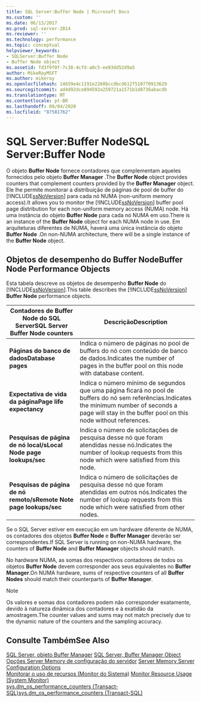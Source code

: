 ```yaml
---
title: SQL Server:Buffer Node | Microsoft Docs
ms.custom: ''
ms.date: 06/13/2017
ms.prod: sql-server-2014
ms.reviewer: ''
ms.technology: performance
ms.topic: conceptual
helpviewer_keywords:
- SQLServer:Buffer Node
- Buffer Node object
ms.assetid: fd3f9f0f-7c38-4cfd-a0c5-ee93dd52d9a5
author: MikeRayMSFT
ms.author: mikeray
ms.openlocfilehash: 14659e4c1191e2260bccdbcd612f510770913629
ms.sourcegitcommit: ad4d92dce894592a259721a1571b1d8736abacdb
ms.translationtype: MT
ms.contentlocale: pt-BR
ms.lasthandoff: 08/04/2020
ms.locfileid: "87581762"
---
```

# <a name="sql-serverbuffer-node"></a><span data-ttu-id="a94e1-102">SQL Server:Buffer Node</span><span class="sxs-lookup"><span data-stu-id="a94e1-102">SQL Server:Buffer Node</span></span>
  <span data-ttu-id="a94e1-103">O objeto **Buffer Node** fornece contadores que complementam aqueles fornecidos pelo objeto **Buffer Manager** .</span><span class="sxs-lookup"><span data-stu-id="a94e1-103">The **Buffer Node** object provides counters that complement counters provided by the **Buffer Manager** object.</span></span> <span data-ttu-id="a94e1-104">Ele lhe permite monitorar a distribuição de páginas de pool de buffer do [!INCLUDE[ssNoVersion](../../includes/ssnoversion-md.md)] para cada nó NUMA (non-uniform memory access).</span><span class="sxs-lookup"><span data-stu-id="a94e1-104">It allows you to monitor the [!INCLUDE[ssNoVersion](../../includes/ssnoversion-md.md)] buffer pool page distribution for each non-uniform memory access (NUMA) node.</span></span> <span data-ttu-id="a94e1-105">Há uma instância do objeto **Buffer Node** para cada nó NUMA em uso.</span><span class="sxs-lookup"><span data-stu-id="a94e1-105">There is an instance of the **Buffer Node** object for each NUMA node in use.</span></span> <span data-ttu-id="a94e1-106">Em arquiteturas diferentes de NUMA, haverá uma única instância do objeto **Buffer Node** .</span><span class="sxs-lookup"><span data-stu-id="a94e1-106">On non-NUMA architecture, there will be a single instance of the **Buffer Node** object.</span></span>  
  
## <a name="buffer-node-performance-objects"></a><span data-ttu-id="a94e1-107">Objetos de desempenho do Buffer Node</span><span class="sxs-lookup"><span data-stu-id="a94e1-107">Buffer Node Performance Objects</span></span>  
 <span data-ttu-id="a94e1-108">Esta tabela descreve os objetos de desempenho **Buffer Node** do [!INCLUDE[ssNoVersion](../../includes/ssnoversion-md.md)].</span><span class="sxs-lookup"><span data-stu-id="a94e1-108">This table describes the [!INCLUDE[ssNoVersion](../../includes/ssnoversion-md.md)] **Buffer Node** performance objects.</span></span>  
  
|<span data-ttu-id="a94e1-109">Contadores de Buffer Node do SQL Server</span><span class="sxs-lookup"><span data-stu-id="a94e1-109">SQL Server Buffer Node counters</span></span>|<span data-ttu-id="a94e1-110">Descrição</span><span class="sxs-lookup"><span data-stu-id="a94e1-110">Description</span></span>|  
|-------------------------------------|-----------------|  
|<span data-ttu-id="a94e1-111">**Páginas do banco de dados**</span><span class="sxs-lookup"><span data-stu-id="a94e1-111">**Database pages**</span></span>|<span data-ttu-id="a94e1-112">Indica o número de páginas no pool de buffers do nó com conteúdo de banco de dados.</span><span class="sxs-lookup"><span data-stu-id="a94e1-112">Indicates the number of pages in the buffer pool on this node with database content.</span></span>|  
|<span data-ttu-id="a94e1-113">**Expectativa de vida da página**</span><span class="sxs-lookup"><span data-stu-id="a94e1-113">**Page life expectancy**</span></span>|<span data-ttu-id="a94e1-114">Indica o número mínimo de segundos que uma página ficará no pool de buffers do nó sem referências.</span><span class="sxs-lookup"><span data-stu-id="a94e1-114">Indicates the minimum number of seconds a page will stay in the buffer pool on this node without references.</span></span>|  
|<span data-ttu-id="a94e1-115">**Pesquisas de página de nó local/s**</span><span class="sxs-lookup"><span data-stu-id="a94e1-115">**Local Node page lookups/sec**</span></span>|<span data-ttu-id="a94e1-116">Indica o número de solicitações de pesquisa desse nó que foram atendidas nesse nó.</span><span class="sxs-lookup"><span data-stu-id="a94e1-116">Indicates the number of lookup requests from this node which were satisfied from this node.</span></span>|  
|<span data-ttu-id="a94e1-117">**Pesquisas de página de nó remoto/s**</span><span class="sxs-lookup"><span data-stu-id="a94e1-117">**Remote Note page lookups/sec**</span></span>|<span data-ttu-id="a94e1-118">Indica o número de solicitações de pesquisa desse nó que foram atendidas em outros nós.</span><span class="sxs-lookup"><span data-stu-id="a94e1-118">Indicates the number of lookup requests from this node which were satisfied from other nodes.</span></span>|  
  
 <span data-ttu-id="a94e1-119">Se o SQL Server estiver em execução em um hardware diferente de NUMA, os contadores dos objetos **Buffer Node** e **Buffer Manager** deverão ser correspondentes.</span><span class="sxs-lookup"><span data-stu-id="a94e1-119">If SQL Server is running on non-NUMA hardware, the counters of **Buffer Node** and **Buffer Manager** objects should match.</span></span>  
  
 <span data-ttu-id="a94e1-120">No hardware NUMA, as somas dos respectivos contadores de todos os objetos **Buffer Node** devem corresponder aos seus equivalentes no **Buffer Manager**.</span><span class="sxs-lookup"><span data-stu-id="a94e1-120">On NUMA hardware, sums of respective counters of all **Buffer Nodes** should match their counterparts of **Buffer Manager**.</span></span>  
  
> [!NOTE]  
>  <span data-ttu-id="a94e1-121">Os valores e somas dos contadores podem não corresponder exatamente, devido à natureza dinâmica dos contadores e à exatidão da amostragem.</span><span class="sxs-lookup"><span data-stu-id="a94e1-121">The counter values and sums may not match precisely due to the dynamic nature of the counters and the sampling accuracy.</span></span>  
  
## <a name="see-also"></a><span data-ttu-id="a94e1-122">Consulte Também</span><span class="sxs-lookup"><span data-stu-id="a94e1-122">See Also</span></span>  
 <span data-ttu-id="a94e1-123">[SQL Server, objeto Buffer Manager](sql-server-buffer-manager-object.md) </span><span class="sxs-lookup"><span data-stu-id="a94e1-123">[SQL Server, Buffer Manager Object](sql-server-buffer-manager-object.md) </span></span>  
 <span data-ttu-id="a94e1-124">[Opções Server Memory de configuração do servidor](../../database-engine/configure-windows/server-memory-server-configuration-options.md) </span><span class="sxs-lookup"><span data-stu-id="a94e1-124">[Server Memory Server Configuration Options](../../database-engine/configure-windows/server-memory-server-configuration-options.md) </span></span>  
 <span data-ttu-id="a94e1-125">[Monitorar o uso de recursos &#40;Monitor do Sistema&#41;](monitor-resource-usage-system-monitor.md) </span><span class="sxs-lookup"><span data-stu-id="a94e1-125">[Monitor Resource Usage &#40;System Monitor&#41;](monitor-resource-usage-system-monitor.md) </span></span>  
 [<span data-ttu-id="a94e1-126">sys.dm_os_performance_counters &#40;Transact-SQL&#41;</span><span class="sxs-lookup"><span data-stu-id="a94e1-126">sys.dm_os_performance_counters &#40;Transact-SQL&#41;</span></span>](/sql/relational-databases/system-dynamic-management-views/sys-dm-os-performance-counters-transact-sql)  
  
  
